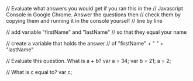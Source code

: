 
// Evaluate what answers you would get if you ran this in the
// Javascript Console in Google Chrome. Answer the questions then 
// check them by copying them and running it in the console yourself 
// line by line 


// add variable "firstName" and "lastName" // so that they equal your name

// create a variable that holds the answer // of "firstName" + " " + "lastName"

// Evaluate this question. What is a + b?
var a = 34;
var b = 21;
a = 2;


// What is c equal to?
var c;

